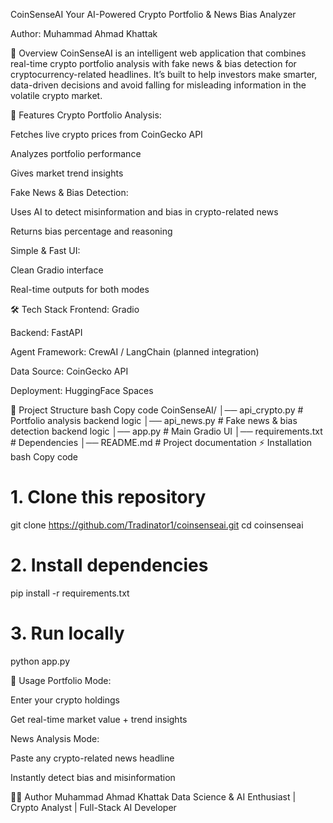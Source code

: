 CoinSenseAI
Your AI-Powered Crypto Portfolio & News Bias Analyzer

Author: Muhammad Ahmad Khattak

📌 Overview
CoinSenseAI is an intelligent web application that combines real-time crypto portfolio analysis with fake news & bias detection for cryptocurrency-related headlines.
It’s built to help investors make smarter, data-driven decisions and avoid falling for misleading information in the volatile crypto market.

🚀 Features
Crypto Portfolio Analysis:

Fetches live crypto prices from CoinGecko API

Analyzes portfolio performance

Gives market trend insights

Fake News & Bias Detection:

Uses AI to detect misinformation and bias in crypto-related news

Returns bias percentage and reasoning

Simple & Fast UI:

Clean Gradio interface

Real-time outputs for both modes

🛠️ Tech Stack
Frontend: Gradio

Backend: FastAPI

Agent Framework: CrewAI / LangChain (planned integration)

Data Source: CoinGecko API

Deployment: HuggingFace Spaces

📂 Project Structure
bash
Copy code
CoinSenseAI/
│── api_crypto.py       # Portfolio analysis backend logic
│── api_news.py         # Fake news & bias detection backend logic
│── app.py              # Main Gradio UI
│── requirements.txt    # Dependencies
│── README.md           # Project documentation
⚡ Installation
bash
Copy code
# 1. Clone this repository
  git clone https://github.com/Tradinator1/coinsenseai.git
  cd coinsenseai

# 2. Install dependencies
  pip install -r requirements.txt

# 3. Run locally
  python app.py

🎯 Usage
Portfolio Mode:

Enter your crypto holdings

Get real-time market value + trend insights

News Analysis Mode:

Paste any crypto-related news headline

Instantly detect bias and misinformation

👨‍💻 Author
Muhammad Ahmad Khattak
Data Science & AI Enthusiast | Crypto Analyst | Full-Stack AI Developer

